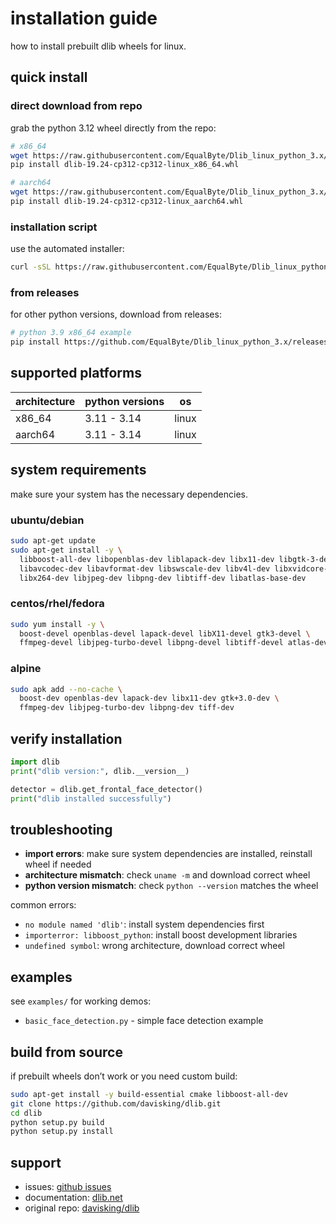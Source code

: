 # installation guide

how to install prebuilt dlib wheels for linux.

## quick install

### direct download from repo

grab the python 3.12 wheel directly from the repo:

```bash
# x86_64
wget https://raw.githubusercontent.com/EqualByte/Dlib_linux_python_3.x/main/dlib-19.24-cp312-cp312-linux_x86_64.whl
pip install dlib-19.24-cp312-cp312-linux_x86_64.whl

# aarch64
wget https://raw.githubusercontent.com/EqualByte/Dlib_linux_python_3.x/main/dlib-19.24-cp312-cp312-linux_aarch64.whl
pip install dlib-19.24-cp312-cp312-linux_aarch64.whl
````

### installation script

use the automated installer:

```bash
curl -sSL https://raw.githubusercontent.com/EqualByte/Dlib_linux_python_3.x/main/scripts/install_wheel.sh | bash
```

### from releases

for other python versions, download from releases:

```bash
# python 3.9 x86_64 example
pip install https://github.com/EqualByte/Dlib_linux_python_3.x/releases/download/v19.24/dlib-19.24-cp39-cp39-linux_x86_64.whl
```

## supported platforms

| architecture | python versions | os    |
| ------------ | --------------- | ----- |
| x86_64       | 3.11 - 3.14     | linux |
| aarch64      | 3.11 - 3.14     | linux |

## system requirements

make sure your system has the necessary dependencies.

### ubuntu/debian

```bash
sudo apt-get update
sudo apt-get install -y \
  libboost-all-dev libopenblas-dev liblapack-dev libx11-dev libgtk-3-dev \
  libavcodec-dev libavformat-dev libswscale-dev libv4l-dev libxvidcore-dev \
  libx264-dev libjpeg-dev libpng-dev libtiff-dev libatlas-base-dev
```

### centos/rhel/fedora

```bash
sudo yum install -y \
  boost-devel openblas-devel lapack-devel libX11-devel gtk3-devel \
  ffmpeg-devel libjpeg-turbo-devel libpng-devel libtiff-devel atlas-devel
```

### alpine

```bash
sudo apk add --no-cache \
  boost-dev openblas-dev lapack-dev libx11-dev gtk+3.0-dev \
  ffmpeg-dev libjpeg-turbo-dev libpng-dev tiff-dev
```

## verify installation

```python
import dlib
print("dlib version:", dlib.__version__)

detector = dlib.get_frontal_face_detector()
print("dlib installed successfully")
```

## troubleshooting

* **import errors**: make sure system dependencies are installed, reinstall wheel if needed
* **architecture mismatch**: check `uname -m` and download correct wheel
* **python version mismatch**: check `python --version` matches the wheel

common errors:

* `no module named 'dlib'`: install system dependencies first
* `importerror: libboost_python`: install boost development libraries
* `undefined symbol`: wrong architecture, download correct wheel

## examples

see `examples/` for working demos:

* `basic_face_detection.py` - simple face detection example

## build from source

if prebuilt wheels don’t work or you need custom build:

```bash
sudo apt-get install -y build-essential cmake libboost-all-dev
git clone https://github.com/davisking/dlib.git
cd dlib
python setup.py build
python setup.py install
```

## support

* issues: [github issues](https://github.com/EqualByte/Dlib_linux_python_3.x/issues)
* documentation: [dlib.net](http://dlib.net/)
* original repo: [davisking/dlib](https://github.com/davisking/dlib)

